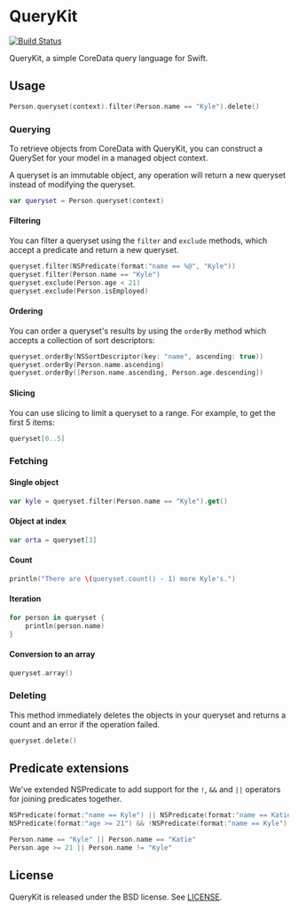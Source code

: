 QueryKit
========

[![Build Status](http://img.shields.io/travis/kylef/QueryKit/master.svg?style=flat)](https://travis-ci.org/kylef/QueryKit)

QueryKit, a simple CoreData query language for Swift.

## Usage

```swift
Person.queryset(context).filter(Person.name == "Kyle").delete()
```

### Querying

To retrieve objects from CoreData with QueryKit, you can construct a QuerySet
for your model in a managed object context.

A queryset is an immutable object, any operation will return a new queryset
instead of modifying the queryset.

```swift
var queryset = Person.queryset(context)
```

#### Filtering

You can filter a queryset using the `filter` and `exclude` methods, which
accept a predicate and return a new queryset.

```swift
queryset.filter(NSPredicate(format:"name == %@", "Kyle"))
queryset.filter(Person.name == "Kyle")
queryset.exclude(Person.age < 21)
queryset.exclude(Person.isEmployed)
```

#### Ordering

You can order a queryset's results by using the `orderBy` method which accepts
a collection of sort descriptors:

```swift
queryset.orderBy(NSSortDescriptor(key: "name", ascending: true))
queryset.orderBy(Person.name.ascending)
queryset.orderBy([Person.name.ascending, Person.age.descending])
```

#### Slicing

You can use slicing to limit a queryset to a range. For example, to get the
first 5 items:

```swift
queryset[0..5]
```

### Fetching

#### Single object

```swift
var kyle = queryset.filter(Person.name == "Kyle").get()
```

#### Object at index

```swift
var orta = queryset[3]
```

#### Count

```swift
println("There are \(queryset.count() - 1) more Kyle's.")
```

#### Iteration

```swift
for person in queryset {
    println(person.name)
}
```

#### Conversion to an array

```swift
queryset.array()
```

### Deleting

This method immediately deletes the objects in your queryset and returns a
count and an error if the operation failed.

```swift
queryset.delete()
```

## Predicate extensions

We've extended NSPredicate to add support for the `!`, `&&` and `||` operators
for joining predicates together.

```swift
NSPredicate(format:"name == Kyle") || NSPredicate(format:"name == Katie")
NSPredicate(format:"age >= 21") && !NSPredicate(format:"name == Kyle")
```

```swift
Person.name == "Kyle" || Person.name == "Katie"
Person.age >= 21 || Person.name != "Kyle"
```

## License

QueryKit is released under the BSD license. See [LICENSE](LICENSE).

